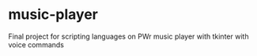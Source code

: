 # music-player
Final project for scripting languages on PWr
music player with tkinter with voice commands
